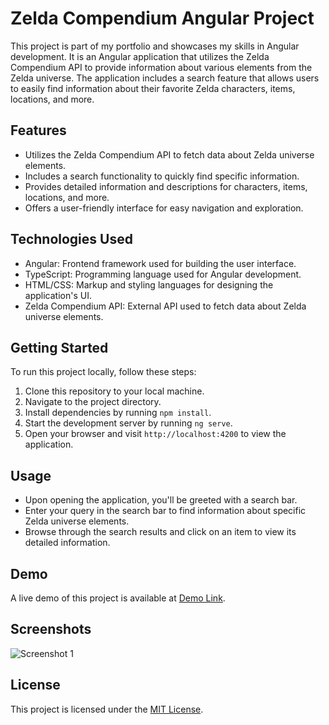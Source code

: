 # Zelda Compendium Angular Project

This project is part of my portfolio and showcases my skills in Angular development. It is an Angular application that utilizes the Zelda Compendium API to provide information about various elements from the Zelda universe. The application includes a search feature that allows users to easily find information about their favorite Zelda characters, items, locations, and more.

## Features

- Utilizes the Zelda Compendium API to fetch data about Zelda universe elements.
- Includes a search functionality to quickly find specific information.
- Provides detailed information and descriptions for characters, items, locations, and more.
- Offers a user-friendly interface for easy navigation and exploration.

## Technologies Used

- Angular: Frontend framework used for building the user interface.
- TypeScript: Programming language used for Angular development.
- HTML/CSS: Markup and styling languages for designing the application's UI.
- Zelda Compendium API: External API used to fetch data about Zelda universe elements.

## Getting Started

To run this project locally, follow these steps:

1. Clone this repository to your local machine.
2. Navigate to the project directory.
3. Install dependencies by running `npm install`.
4. Start the development server by running `ng serve`.
5. Open your browser and visit `http://localhost:4200` to view the application.

## Usage

- Upon opening the application, you'll be greeted with a search bar.
- Enter your query in the search bar to find information about specific Zelda universe elements.
- Browse through the search results and click on an item to view its detailed information.

## Demo

A live demo of this project is available at [Demo Link](#).

## Screenshots

![Screenshot 1](/screenshots/screenshot1.png)

## License

This project is licensed under the [MIT License](LICENSE).
